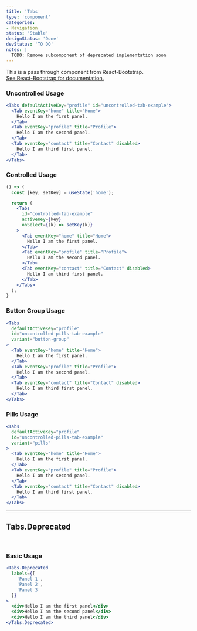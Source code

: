 ```yaml
---
title: 'Tabs'
type: 'component'
categories:
- Navigation
status: 'Stable'
designStatus: 'Done'
devStatus: 'TO DO'
notes: |
  TODO: Remove subcomponent of deprecated implementation soon
---
```


<p className="lead">
  This is a pass through component from React-Bootstrap.<br/>
  <a href="https://react-bootstrap.github.io/components/cards/" target="_blank" rel="noopener noreferrer">
    See React-Bootstrap for documentation.
  </a>
</p>

### Uncontrolled Usage

```jsx live
<Tabs defaultActiveKey="profile" id="uncontrolled-tab-example">
  <Tab eventKey="home" title="Home">
    Hello I am the first panel.
  </Tab>
  <Tab eventKey="profile" title="Profile">
    Hello I am the second panel.
  </Tab>
  <Tab eventKey="contact" title="Contact" disabled>
    Hello I am third first panel.
  </Tab>
</Tabs>
```

### Controlled Usage

```jsx live
() => {
  const [key, setKey] = useState('home');

  return (
    <Tabs
      id="controlled-tab-example"
      activeKey={key}
      onSelect={(k) => setKey(k)}
    >
      <Tab eventKey="home" title="Home">
        Hello I am the first panel.
      </Tab>
      <Tab eventKey="profile" title="Profile">
        Hello I am the second panel.
      </Tab>
      <Tab eventKey="contact" title="Contact" disabled>
        Hello I am third first panel.
      </Tab>
    </Tabs>
  );
}
```

### Button Group Usage

```jsx live
<Tabs
  defaultActiveKey="profile"
  id="uncontrolled-pills-tab-example"
  variant="button-group"
>
  <Tab eventKey="home" title="Home">
    Hello I am the first panel.
  </Tab>
  <Tab eventKey="profile" title="Profile">
    Hello I am the second panel.
  </Tab>
  <Tab eventKey="contact" title="Contact" disabled>
    Hello I am third first panel.
  </Tab>
</Tabs>
```

### Pills Usage

```jsx live
<Tabs
  defaultActiveKey="profile"
  id="uncontrolled-pills-tab-example"
  variant="pills"
>
  <Tab eventKey="home" title="Home">
    Hello I am the first panel.
  </Tab>
  <Tab eventKey="profile" title="Profile">
    Hello I am the second panel.
  </Tab>
  <Tab eventKey="contact" title="Contact" disabled>
    Hello I am third first panel.
  </Tab>
</Tabs>
```

***

## Tabs.Deprecated

<br/>

### Basic Usage

```jsx live
<Tabs.Deprecated
  labels={[
    'Panel 1',
    'Panel 2',
    'Panel 3'
  ]}
>
  <div>Hello I am the first panel</div>
  <div>Hello I am the second panel</div>
  <div>Hello I am the third panel</div>
</Tabs.Deprecated>
```
